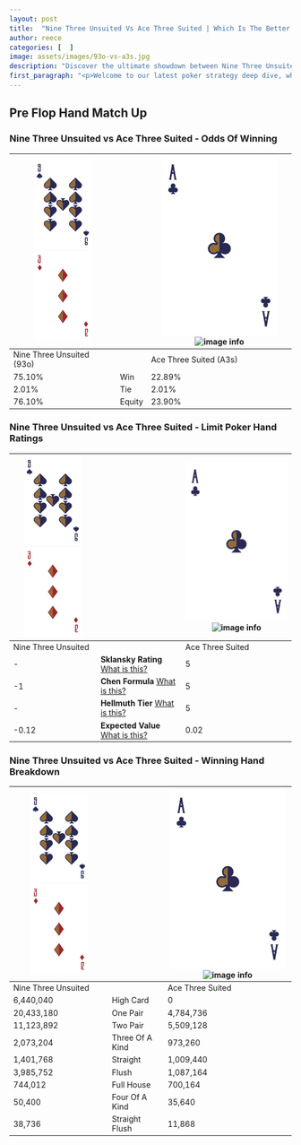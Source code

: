 ```yaml
---
layout: post
title:  "Nine Three Unsuited Vs Ace Three Suited | Which Is The Better Hand In Poker? A Complete Guide"
author: reece
categories: [  ]
image: assets/images/93o-vs-a3s.jpg
description: "Discover the ultimate showdown between Nine Three Unsuited and Ace Three Suited in poker! Uncover the odds, strategies, and scenarios where one hand triumphs over the other. Get ready to up your poker game with this thrilling analysis."
first_paragraph: "<p>Welcome to our latest poker strategy deep dive, where we're pitting two distinct hands against each other in a high-stakes showdown: Nine Three Unsuited vs Ace Three Suited.</p><p>In the dynamic world of poker, every decision counts, and knowing which hand holds the upper hand is key to your success at the table.</p><p>In this article, we'll dissect these two hands, explore the scenarios where one dominates the other, and equip you with the knowledge to make strategic choices that can tip the odds in your favor.</p><p>Get ready to unravel the intriguing dynamics of these poker hands and elevate your game to new heights.</p>"
---
```




[comment]: # (sp0)

## Pre Flop Hand Match Up

<div class="table hand-ratings" markdown="1"> 



### Nine Three Unsuited vs Ace Three Suited - Odds Of Winning


    
| ![image info](assets/images/hand1/9.png) ![image info](assets/images/hand1/3o.png) |  | ![image info](assets/images/hand2/A.png) ![image info](assets/images/hand2/3s.png) |
| -------- | -------- | -------- |
| Nine Three Unsuited (93o) |  | Ace Three Suited (A3s) |
| 75.10% | Win | 22.89% |
| 2.01% | Tie | 2.01% |
| 76.10% | Equity | 23.90% |




[comment]: # (sp1)



### Nine Three Unsuited vs Ace Three Suited - Limit Poker Hand Ratings


    
| ![image info](assets/images/hand1/9.png) ![image info](assets/images/hand1/3o.png) |  | ![image info](assets/images/hand2/A.png) ![image info](assets/images/hand2/3s.png) |
| -------- | -------- | -------- |
| Nine Three Unsuited |  | Ace Three Suited |
| - | **Sklansky Rating** [What is this?](/sklansky-rating-explained) | 5 |
| -1 | **Chen Formula** [What is this?](/chen-formula-explained) | 5 |
| - | **Hellmuth Tier** [What is this?](/Hellmuth-tier-explained) | 5 |
| -0.12 | **Expected Value** [What is this?](/expected-value-explained) | 0.02 |




[comment]: # (sp2)



### Nine Three Unsuited vs Ace Three Suited - Winning Hand Breakdown


    
| ![image info](assets/images/hand1/9.png) ![image info](assets/images/hand1/3o.png) |  | ![image info](assets/images/hand2/A.png) ![image info](assets/images/hand2/3s.png) |
| -------- | -------- | -------- |
| Nine Three Unsuited |  | Ace Three Suited |
| 6,440,040 | High Card | 0 |
| 20,433,180 | One Pair | 4,784,736 |
| 11,123,892 | Two Pair | 5,509,128 |
| 2,073,204 | Three Of A Kind | 973,260 |
| 1,401,768 | Straight | 1,009,440 |
| 3,985,752 | Flush | 1,087,164 |
| 744,012 | Full House | 700,164 |
| 50,400 | Four Of A Kind | 35,640 |
| 38,736 | Straight Flush | 11,868 |




[comment]: # (sp3)



</div>

[comment]: # (sp4)



[comment]: # (sp5)

